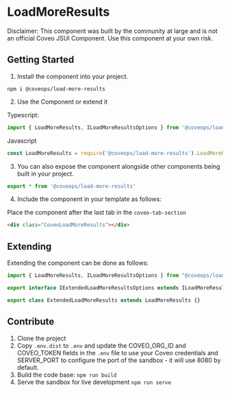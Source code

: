 # LoadMoreResults

Disclaimer: This component was built by the community at large and is not an official Coveo JSUI Component. Use this component at your own risk.

## Getting Started

1. Install the component into your project.

```
npm i @coveops/load-more-results
```

2. Use the Component or extend it

Typescript:

```javascript
import { LoadMoreResults, ILoadMoreResultsOptions } from '@coveops/load-more-results';
```

Javascript

```javascript
const LoadMoreResults = require('@coveops/load-more-results').LoadMoreResults;
```

3. You can also expose the component alongside other components being built in your project.

```javascript
export * from '@coveops/load-more-results'
```

4. Include the component in your template as follows:

Place the component after the last tab in the `coveo-tab-section`

```html
<div class="CoveoLoadMoreResults"></div>
```

## Extending

Extending the component can be done as follows:

```javascript
import { LoadMoreResults, ILoadMoreResultsOptions } from "@coveops/load-more-results";

export interface IExtendedLoadMoreResultsOptions extends ILoadMoreResultsOptions {}

export class ExtendedLoadMoreResults extends LoadMoreResults {}
```

## Contribute

1. Clone the project
2. Copy `.env.dist` to `.env` and update the COVEO_ORG_ID and COVEO_TOKEN fields in the `.env` file to use your Coveo credentials and SERVER_PORT to configure the port of the sandbox - it will use 8080 by default.
3. Build the code base: `npm run build`
4. Serve the sandbox for live development `npm run serve`